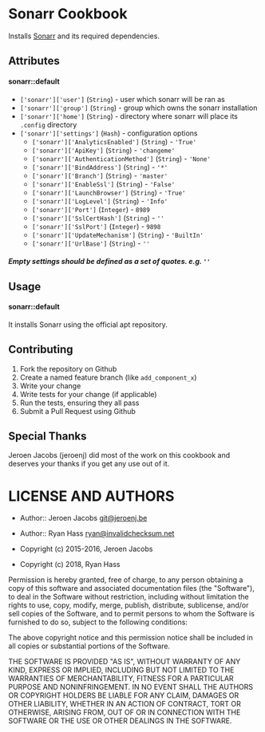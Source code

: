 Sonarr Cookbook
===============
Installs [Sonarr](https://sonarr.tv) and its required dependencies.

Attributes
----------
#### sonarr::default
- `['sonarr']['user']` (`String`) - user which sonarr will be ran as
- `['sonarr']['group']` (`String`) - group which owns the sonarr installation
- `['sonarr']['home']` (`String`) - directory where sonarr will place its `.config` directory
- `['sonarr']['settings']` (`Hash`) - configuration options
  - `['sonarr']['AnalyticsEnabled']` (`String`) - `'True'`
  - `['sonarr']['ApiKey']` (`String`) - `'changeme'`
  - `['sonarr']['AuthenticationMethod']` (`String`) - `'None'`
  - `['sonarr']['BindAddress']` (`String`) - `'*'`
  - `['sonarr']['Branch']` (`String`) - `'master'`
  - `['sonarr']['EnableSsl']` (`String`) - `'False'`
  - `['sonarr']['LaunchBrowser']` (`String`) - `'True'`
  - `['sonarr']['LogLevel']` (`String`) - `'Info'`
  - `['sonarr']['Port']` (`Integer`) - `8989`
  - `['sonarr']['SslCertHash']` (`String`) - `''`
  - `['sonarr']['SslPort']` (`Integer`) - `9898`
  - `['sonarr']['UpdateMechanism']` (`String`) - `'BuiltIn'`
  - `['sonarr']['UrlBase']` (`String`) - `''`

##### Empty settings should be defined as a set of quotes. e.g. `''`

Usage
-----
#### sonarr::default

It installs Sonarr using the official apt repository.

Contributing
------------

1. Fork the repository on Github
2. Create a named feature branch (like `add_component_x`)
3. Write your change
4. Write tests for your change (if applicable)
5. Run the tests, ensuring they all pass
6. Submit a Pull Request using Github

Special Thanks
--------------
Jeroen Jacobs (jeroenj) did most of the work on this cookbook and deserves your
thanks if you get any use out of it.

LICENSE AND AUTHORS
===================

* Author:: Jeroen Jacobs <git@jeroenj.be>
* Author:: Ryan Hass <ryan@invalidchecksum.net>

* Copyright (c) 2015-2016, Jeroen Jacobs
* Copyright (c) 2018, Ryan Hass

Permission is hereby granted, free of charge, to any person obtaining
a copy of this software and associated documentation files (the
"Software"), to deal in the Software without restriction, including
without limitation the rights to use, copy, modify, merge, publish,
distribute, sublicense, and/or sell copies of the Software, and to
permit persons to whom the Software is furnished to do so, subject to
the following conditions:

The above copyright notice and this permission notice shall be
included in all copies or substantial portions of the Software.

THE SOFTWARE IS PROVIDED "AS IS", WITHOUT WARRANTY OF ANY KIND,
EXPRESS OR IMPLIED, INCLUDING BUT NOT LIMITED TO THE WARRANTIES OF
MERCHANTABILITY, FITNESS FOR A PARTICULAR PURPOSE AND
NONINFRINGEMENT. IN NO EVENT SHALL THE AUTHORS OR COPYRIGHT HOLDERS BE
LIABLE FOR ANY CLAIM, DAMAGES OR OTHER LIABILITY, WHETHER IN AN ACTION
OF CONTRACT, TORT OR OTHERWISE, ARISING FROM, OUT OF OR IN CONNECTION
WITH THE SOFTWARE OR THE USE OR OTHER DEALINGS IN THE SOFTWARE.
